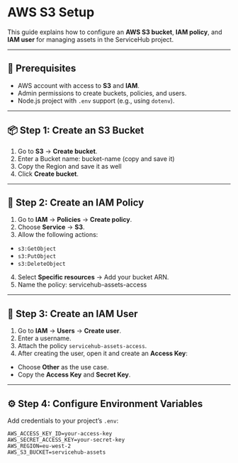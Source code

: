 # AWS S3 Setup  

This guide explains how to configure an **AWS S3 bucket**, **IAM policy**, and **IAM user** for managing assets in the ServiceHub project.  

---

## 🚀 Prerequisites
- AWS account with access to **S3** and **IAM**.  
- Admin permissions to create buckets, policies, and users.  
- Node.js project with `.env` support (e.g., using `dotenv`).  

---

## 📦 Step 1: Create an S3 Bucket
1. Go to **S3** → **Create bucket**.  
2. Enter a Bucket name:  bucket-name (copy and save it)
3. Copy the Region and save it as well
4. Click **Create bucket**.  

---

## 🔑 Step 2: Create an IAM Policy
1. Go to **IAM** → **Policies** → **Create policy**.  
2. Choose **Service** → **S3**.  
3. Allow the following actions:  
- `s3:GetObject`  
- `s3:PutObject`  
- `s3:DeleteObject`  
4. Select **Specific resources** → Add your bucket ARN.  
5. Name the policy: servicehub-assets-access

  
---

## 👤 Step 3: Create an IAM User
1. Go to **IAM** → **Users** → **Create user**.  
2. Enter a username.  
3. Attach the policy `servicehub-assets-access`.  
4. After creating the user, open it and create an **Access Key**:  
- Choose **Other** as the use case.  
- Copy the **Access Key** and **Secret Key**.  

---

## ⚙️ Step 4: Configure Environment Variables
Add credentials to your project’s `.env`:  

```env
AWS_ACCESS_KEY_ID=your-access-key
AWS_SECRET_ACCESS_KEY=your-secret-key
AWS_REGION=eu-west-2
AWS_S3_BUCKET=servicehub-assets

